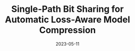 ---
title: "Single-Path Bit Sharing for Automatic Loss-Aware Model Compression"
collection:  journals
permalink: /publication/Single-Path
date: 2023-05-11
year: "2023"
venue: "TPAMI"
city: 
state: ""
thumbnail: "Single-Path.png"
teaser : 
authors: "Jing Liu, Bohan Zhuang, Peng Chen, Chunhua Shen, Jianfei Cai, Mingkui tan"
bibtex: Single-Path.txt
uri: Single-Path.pdf
arxiv: https://arxiv.org/abs/2101.04935
project: 
source: 
poster:
data:
---